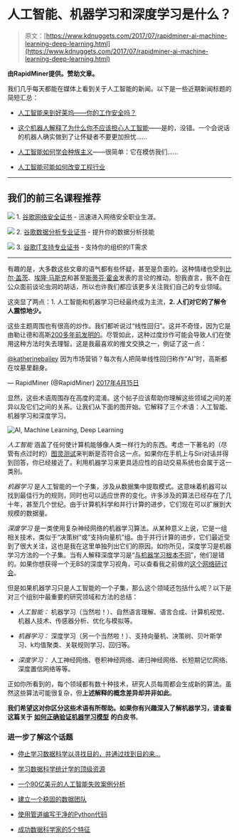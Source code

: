 # 人工智能、机器学习和深度学习是什么？

> 原文：[https://www.kdnuggets.com/2017/07/rapidminer-ai-machine-learning-deep-learning.html](https://www.kdnuggets.com/2017/07/rapidminer-ai-machine-learning-deep-learning.html)

**由RapidMiner提供。赞助文章。**

我们几乎每天都能在媒体上看到关于人工智能的新闻。以下是一些近期新闻标题的简短汇总：

+   [人工智能来到好莱坞——你的工作安全吗？](http://www.studiodaily.com/2017/04/artificial-intelligence-comes-hollywood/)

+   [这个机器人解释了为什么你不应该担心人工智能](http://www.marketwatch.com/story/this-robot-explains-why-you-shouldnt-worry-about-artificial-intelligence-2017-04-19)——是的，没错。一个会说话的机器人确实做到了让怀疑者不要更加担忧……

+   [人工智能如何学会种族主义](http://www.vox.com/science-and-health/2017/4/17/15322378/how-artificial-intelligence-learns-how-to-be-racist)——很简单：它在模仿我们……

+   [人工智能可能如何改变工程行业](http://www.trendintech.com/2017/04/19/how-artificial-intelligence-might-transform-the-engineering-industry/)

* * *

## 我们的前三名课程推荐

![](../Images/0244c01ba9267c002ef39d4907e0b8fb.png) 1. [谷歌网络安全证书](https://www.kdnuggets.com/google-cybersecurity) - 迅速进入网络安全职业生涯。

![](../Images/e225c49c3c91745821c8c0368bf04711.png) 2. [谷歌数据分析专业证书](https://www.kdnuggets.com/google-data-analytics) - 提升你的数据分析技能

![](../Images/0244c01ba9267c002ef39d4907e0b8fb.png) 3. [谷歌IT支持专业证书](https://www.kdnuggets.com/google-itsupport) - 支持你的组织的IT需求

* * *

有趣的是，大多数这些文章的语气都有些怀疑，甚至是负面的。这种情绪也受到[比尔·盖茨](https://www.washingtonpost.com/news/the-switch/wp/2015/01/28/bill-gates-on-dangers-of-artificial-intelligence-dont-understand-why-some-people-are-not-concerned/?utm_term=.43c26215dd98)、[埃隆·马斯克](http://fortune.com/2017/03/27/data-sheet-elon-musk-artificial-intelligence/)和甚至[斯蒂芬·霍金](http://www.bbc.com/news/technology-30290540)发表的言论的推动。恕我直言，我不会在公众面前谈论虫洞的胡话，所以也许我们都应该更多关注我们自己的专业领域。

这突显了两点：1. 人工智能和机器学习已经最终成为主流，**2. 人们对它的了解令人震惊地少。**

这些主题周围也有很高的炒作。我们都听说过“线性回归”。这并不奇怪，因为它是由勒让德和高斯[200多年前发明的](https://en.wikipedia.org/wiki/Regression_analysis)。尽管如此，这种过度炒作可能会导致人们在使用这种方法时失去理智。这是我最喜欢的推文交换之一，例证了这一点：

[@katherinebailey](https://twitter.com/katherinebailey) 因为市场营销？每次有人把简单线性回归称作“AI”时，高斯都在坟墓里翻身。

— RapidMiner (@RapidMiner) [2017年4月15日](https://twitter.com/RapidMiner/status/853246249327308800)

显然，这些术语周围存在高度的混淆。这个帖子应该帮助你理解这些领域之间的差异以及它们之间的关系。让我们从下面的图开始。它解释了三个术语：人工智能、机器学习和深度学习。

![AI, Machine Learning, Deep Learning](../Images/60199cdd455f97d723d285dc8f3ec709.png)

*人工智能* 涵盖了任何使计算机能够像人类一样行为的东西。考虑一下著名的（尽管有点过时的）[图灵测试](https://en.wikipedia.org/wiki/Turing_test)来判断是否符合这一点。如果你在手机上与Siri对话并得到回答，你已经接近了。利用机器学习来更具适应性的自动交易系统也会属于这一类别。

*机器学习* 是人工智能的一个子集，涉及从数据集中提取模式。这意味着机器可以找到最佳行为的规则，同时也可以适应世界的变化。许多涉及的算法已经存在了几十年，甚至几个世纪。由于计算机科学和并行计算的进步，它们现在可以扩展到大规模的数据量。

*深度学习* 是一类使用复杂神经网络的机器学习算法。从某种意义上说，它是一组相关技术，类似于“决策树”或“支持向量机”组。由于并行计算的进步，它们最近受到了很大关注，这也是我在这里单独列出它们的原因。如你所见，深度学习是机器学习方法的一个子集。当有人解释深度学习是“[与机器学习根本不同](https://medium.com/intuitionmachine/why-deep-learning-is-radically-different-from-machine-learning-945a4a65da4d)”，他们是错的。如果你想获得一个无BS的深度学习视角，可以查看我之前做的[这个网络研讨会](http://go.rapidminer.com/l/32612/2017-07-10/7xdcv6)。

但是如果机器学习只是人工智能的一个子集，那么这个领域还包括什么呢？以下是对三个组别中最重要的研究领域和方法的总结：

+   *人工智能：* 机器学习（当然啦！）、自然语言理解、语言合成、计算机视觉、机器人技术、传感器分析、优化与模拟等。

+   *机器学习：* 深度学习（另一个当然啦！）、支持向量机、决策树、贝叶斯学习、k均值聚类、关联规则学习、回归等。

+   *深度学习：* 人工神经网络、卷积神经网络、递归神经网络、长短期记忆网络、深度置信网络等等。

正如你所看到的，每个领域都有数十种技术，研究人员每周都会生成新的算法。虽然这些算法可能很复杂，但**上述解释的概念差异却并非如此**。

**我们希望这对你区分这些术语有所帮助。如果你有兴趣深入了解机器学习，请查看这篇关于** [**如何正确验证机器学习模型**](http://go.rapidminer.com/l/32612/2017-06-30/7wnvbz) **的白皮书**。

### 进一步了解这个话题

+   [停止学习数据科学以寻找目的，并通过找到目的来…](https://www.kdnuggets.com/2021/12/stop-learning-data-science-find-purpose.html)

+   [学习数据科学统计学的顶级资源](https://www.kdnuggets.com/2021/12/springboard-top-resources-learn-data-science-statistics.html)

+   [一个90亿美元的人工智能失败案例分析](https://www.kdnuggets.com/2021/12/9b-ai-failure-examined.html)

+   [建立一个稳固的数据团队](https://www.kdnuggets.com/2021/12/build-solid-data-team.html)

+   [使用管道编写干净的Python代码](https://www.kdnuggets.com/2021/12/write-clean-python-code-pipes.html)

+   [成功数据科学家的5个特征](https://www.kdnuggets.com/2021/12/5-characteristics-successful-data-scientist.html)
